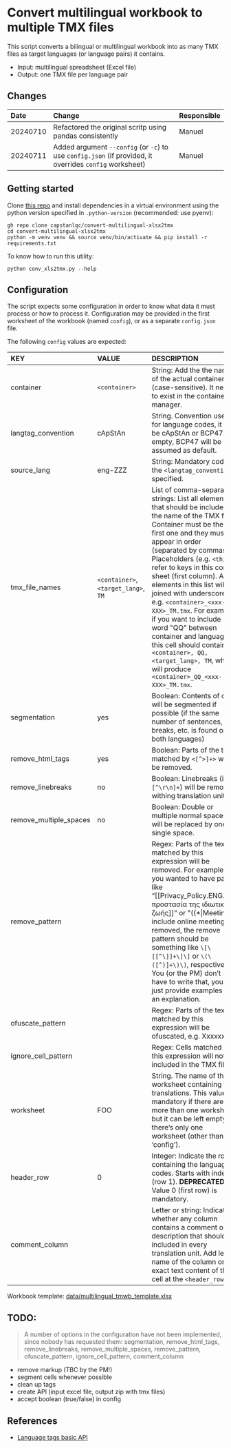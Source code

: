 # Convert multilingual workbook to multiple TMX files 
<!--- [task 20.3000] -->

This script converts a bilingual or multilingual workbook into as many TMX files as target languages (or language pairs) it contains.

* Input: multilingual spreadsheet (Excel file)
* Output: one TMX file per language pair


## Changes


| Date      | Change                            | Responsible |
|:--------- |:-------------------------------	|:-------------	|
| 20240710  | Refactored the original scritp using pandas consistently | Manuel |
| 20240711  | Added argument `--config` (or `-c`) to use `config.json` (if provided, it overrides `config` worksheet) | Manuel |

## Getting started

Clone [this repo](https://github.com/capstanlqc/convert-multilingual-xlsx2tmx) and install dependencies in a virtual environment using the python version specified in `.python-version` (recommended: use pyenv):

```
gh repo clone capstanlqc/convert-multilingual-xlsx2tmx
cd convert-multilingual-xlsx2tmx
python -m venv venv && source venv/bin/activate && pip install -r requirements.txt
```
To know how to run this utility:
```
python conv_xls2tmx.py --help
```

## Configuration 

The script expects some configuration in order to know what data it must process or how to process it. Configuration may be provided in the first worksheet of the workbook (named `config`), or as a separate `config.json` file. 

The following `config` values are expected:


| KEY                    | VALUE                            | DESCRIPTION |
|:--------------------	|:-------------------------------	|:-------------	|
| container           	| `<container>`                   	| String: Add the the name of the actual container (case-sensitive). It needs to exist in the containers manager.   |
| langtag_convention   	| cApStAn                        	| String. Convention used for language codes, it can be cApStAn or BCP47. If empty, BCP47 will be assumed as default. |
| source_lang         	| eng-ZZZ                        	| String: Mandatory code in the  `<langtag_convention>` specified. |
| tmx_file_names         | `<container>`, `<target_lang>`, `TM` | List of comma-separated strings: List all elements that should be included in the name of the TMX   files. Container must be the first one and they must appear in order   (separated by commas). Placeholders (e.g. `<this>`) refer to keys in   this config sheet (first column). All elements in this list will be joined   with underscore, e.g. `<container>_<xxx-XXX>_TM.tmx`. For example, if you want   to include word "QQ" between container and language, this cell   should contain `<container>, QQ, <target_lang>, TM`, which will produce   `<container>_QQ_<xxx-XXX>_TM.tmx`.    |
| segmentation           | yes                              | Boolean: Contents of cells will be segmented if possible (if the same number of   sentences, line breaks, etc. is found on both languages)        |
| remove_html_tags       | yes                              | Boolean: Parts of the text matched by `<[^>]+>` will be removed.        |
| remove_linebreaks      | no                               | Boolean: Linebreaks (i.e. `[^\r\n]+`) will be removed withing translation units.    |
| remove_multiple_spaces | no                               | Boolean: Double or multiple normal spaces will be replaced by one single space.    |
| remove_pattern         |                                  | Regex: Parts of the text matched by this expression will be removed. For example   if you wanted to have parts like “[[Privacy_Policy.ENG.pdf\|προστασία της   ιδιωτικής ζωής]]” or "((*\|Meetings include online meetings))"   removed, the remove pattern should be something like `\[\[[^\]]+\]\]` or   `\(\([^)]+\)\)`, respectively. You (or the PM) don’t have to write that, you   can just provide examples and an explanation.   |
| ofuscate_pattern       |                                  | Regex: Parts of the text matched by this expression will be ofuscated, e.g. Xxxxxx                                  |
| ignore_cell_pattern    |                                  | Regex: Cells matched by this expression will not be included in the TMX file.    |
| worksheet              | FOO              | String. The name of the worksheet containing the translations. This value is mandatory if there are more than one worksheet, but it can be left empty if there’s only one worksheet (other than this ‘config’). | 
| header_row             | 0                                | Integer: Indicate the row containing the language codes. Starts with index 0 (row 1). **DEPRECATED**: Value 0 (first row) is mandatory.  |
| comment_column         |                                  | Letter or string: Indicate whether any column contains a comment or description that   should be included in every translation unit. Add letter name of the column   or exact text content of the cell at the `<header_row>`.   |

<!-- Workbook template: [multilingual_tmwb_template.xlsx](multilingual_tmwb_template.xlsx) -->

Workbook template: [data/multilingual_tmwb_template.xlsx](data/multilingual_tmwb_template.xlsx)


## TODO:

> A number of options in the configuration have not been implemented, since nobody has requested them: segmentation, remove_html_tags, remove_linebreaks, remove_multiple_spaces, remove_pattern, ofuscate_pattern, ignore_cell_pattern, comment_column

* remove markup (TBC by the PM!)
* segment cells whenever possible
* clean up tags
* create API (input excel file, output zip with tmx files)
* accept boolean (true/false) in config

## References

- [Language tags basic API](https://github.com/capstanlqc/langtags_basic_api)